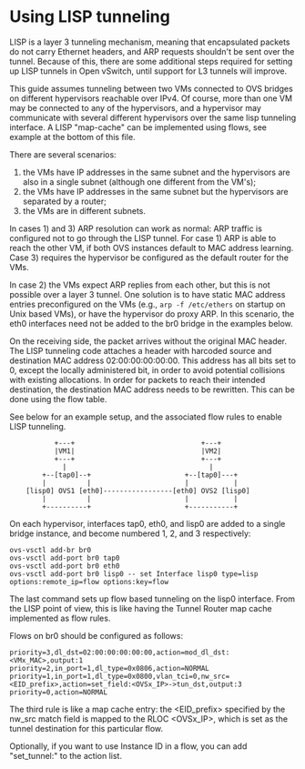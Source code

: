 Using LISP tunneling
====================

LISP is a layer 3 tunneling mechanism, meaning that encapsulated packets do
not carry Ethernet headers, and ARP requests shouldn't be sent over the
tunnel.  Because of this, there are some additional steps required for setting
up LISP tunnels in Open vSwitch, until support for L3 tunnels will improve.

This guide assumes tunneling between two VMs connected to OVS bridges on
different hypervisors reachable over IPv4.  Of course, more than one VM may be
connected to any of the hypervisors, and a hypervisor may communicate with
several different hypervisors over the same lisp tunneling interface.  A LISP
"map-cache" can be implemented using flows, see example at the bottom of this
file.

There are several scenarios:

  1) the VMs have IP addresses in the same subnet and the hypervisors are also
     in a single subnet (although one different from the VM's);
  2) the VMs have IP addresses in the same subnet but the hypervisors are
     separated by a router;
  3) the VMs are in different subnets.

In cases 1) and 3) ARP resolution can work as normal: ARP traffic is
configured not to go through the LISP tunnel.  For case 1) ARP is able to
reach the other VM, if both OVS instances default to MAC address learning.
Case 3) requires the hypervisor be configured as the default router for the
VMs.

In case 2) the VMs expect ARP replies from each other, but this is not
possible over a layer 3 tunnel.  One solution is to have static MAC address
entries preconfigured on the VMs (e.g., `arp -f /etc/ethers` on startup on
Unix based VMs), or have the hypervisor do proxy ARP.  In this scenario, the
eth0 interfaces need not be added to the br0 bridge in the examples below.

On the receiving side, the packet arrives without the original MAC header.
The LISP tunneling code attaches a header with harcoded source and destination
MAC address 02:00:00:00:00:00.  This address has all bits set to 0, except the
locally administered bit, in order to avoid potential collisions with existing
allocations.  In order for packets to reach their intended destination, the
destination MAC address needs to be rewritten.  This can be done using the
flow table.

See below for an example setup, and the associated flow rules to enable LISP
tunneling.

               +---+                               +---+
               |VM1|                               |VM2|
               +---+                               +---+
                 |                                   |
            +--[tap0]--+                       +--[tap0]---+
            |          |                       |           |
        [lisp0] OVS1 [eth0]-----------------[eth0] OVS2 [lisp0]
            |          |                       |           |
            +----------+                       +-----------+

On each hypervisor, interfaces tap0, eth0, and lisp0 are added to a single
bridge instance, and become numbered 1, 2, and 3 respectively:

    ovs-vsctl add-br br0
    ovs-vsctl add-port br0 tap0
    ovs-vsctl add-port br0 eth0
    ovs-vsctl add-port br0 lisp0 -- set Interface lisp0 type=lisp options:remote_ip=flow options:key=flow

The last command sets up flow based tunneling on the lisp0 interface.  From
the LISP point of view, this is like having the Tunnel Router map cache
implemented as flow rules.

Flows on br0 should be configured as follows:

    priority=3,dl_dst=02:00:00:00:00:00,action=mod_dl_dst:<VMx_MAC>,output:1
    priority=2,in_port=1,dl_type=0x0806,action=NORMAL
    priority=1,in_port=1,dl_type=0x0800,vlan_tci=0,nw_src=<EID_prefix>,action=set_field:<OVSx_IP>->tun_dst,output:3
    priority=0,action=NORMAL

The third rule is like a map cache entry:  the <EID_prefix> specified by the
nw_src match field is mapped to the RLOC <OVSx_IP>, which is set as the tunnel
destination for this particular flow.

Optionally, if you want to use Instance ID in a flow, you can add
"set_tunnel:<IID>" to the action list.

